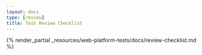 ```yaml
---
layout: docs
type: [review]
title: Test Review Checklist
---
```


{% render_partial _resources/web-platform-tests/docs/review-checklist.md %}
